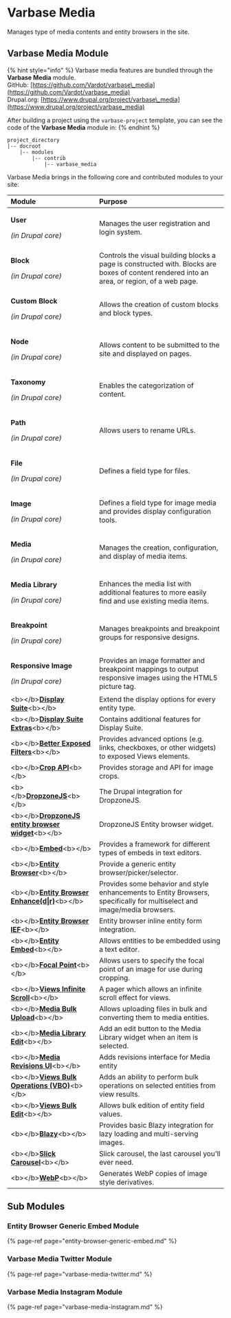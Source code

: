# Varbase Media

Manages type of media contents and entity browsers in the site.

## Varbase Media Module

{% hint style="info" %}
Varbase media features are bundled through the **Varbase Media** module.  
GitHub: [https://github.com/Vardot/varbase\_media](https://github.com/Vardot/varbase_media)  
Drupal.org: [https://www.drupal.org/project/varbase\_media](https://www.drupal.org/project/varbase_media)

After building a project using the `varbase-project` template, you can see the code of the **Varbase Media** module in:
{% endhint %}

```text
project_directory
|-- docroot
    |-- modules
        |-- contrib
            |-- varbase_media
```

Varbase Media brings in the following core and contributed modules to your site:

<table>
  <thead>
    <tr>
      <th style="text-align:left">Module</th>
      <th style="text-align:left">Purpose</th>
    </tr>
  </thead>
  <tbody>
    <tr>
      <td style="text-align:left">
        <p><b>User</b>
        </p>
        <p><em>(in Drupal core)</em>
        </p>
      </td>
      <td style="text-align:left">Manages the user registration and login system.</td>
    </tr>
    <tr>
      <td style="text-align:left">
        <p><b>Block</b>
        </p>
        <p><em>(in Drupal core)</em>
        </p>
      </td>
      <td style="text-align:left">Controls the visual building blocks a page is constructed with. Blocks
        are boxes of content rendered into an area, or region, of a web page.</td>
    </tr>
    <tr>
      <td style="text-align:left">
        <p><b>Custom Block</b>
        </p>
        <p><em>(in Drupal core)</em>
        </p>
      </td>
      <td style="text-align:left">Allows the creation of custom blocks and block types.</td>
    </tr>
    <tr>
      <td style="text-align:left">
        <p><b>Node</b>
        </p>
        <p><em>(in Drupal core)</em>
        </p>
      </td>
      <td style="text-align:left">Allows content to be submitted to the site and displayed on pages.</td>
    </tr>
    <tr>
      <td style="text-align:left">
        <p><b>Taxonomy</b>
        </p>
        <p><em>(in Drupal core)</em>
        </p>
      </td>
      <td style="text-align:left">Enables the categorization of content.</td>
    </tr>
    <tr>
      <td style="text-align:left">
        <p><b>Path</b>
        </p>
        <p><em>(in Drupal core)</em>
        </p>
      </td>
      <td style="text-align:left">Allows users to rename URLs.</td>
    </tr>
    <tr>
      <td style="text-align:left">
        <p><b>File</b>
        </p>
        <p><em>(in Drupal core)</em>
        </p>
      </td>
      <td style="text-align:left">Defines a field type for files.</td>
    </tr>
    <tr>
      <td style="text-align:left">
        <p><b>Image</b>
        </p>
        <p><em>(in Drupal core)</em>
        </p>
      </td>
      <td style="text-align:left">Defines a field type for image media and provides display configuration
        tools.</td>
    </tr>
    <tr>
      <td style="text-align:left">
        <p><b>Media</b>
        </p>
        <p><em>(in Drupal core)</em>
        </p>
      </td>
      <td style="text-align:left">Manages the creation, configuration, and display of media items.</td>
    </tr>
    <tr>
      <td style="text-align:left">
        <p><b>Media Library</b>
        </p>
        <p><em>(in Drupal core)</em>
        </p>
      </td>
      <td style="text-align:left">Enhances the media list with additional features to more easily find and
        use existing media items.</td>
    </tr>
    <tr>
      <td style="text-align:left">
        <p><b>Breakpoint</b>
        </p>
        <p><em>(in Drupal core)</em>
        </p>
      </td>
      <td style="text-align:left">Manages breakpoints and breakpoint groups for responsive designs.</td>
    </tr>
    <tr>
      <td style="text-align:left">
        <p><b>Responsive Image</b>
        </p>
        <p><em>(in Drupal core)</em>
        </p>
      </td>
      <td style="text-align:left">Provides an image formatter and breakpoint mappings to output responsive
        images using the HTML5 picture tag.</td>
    </tr>
    <tr>
      <td style="text-align:left">&lt;b&gt;&lt;/b&gt;<a href="https://www.drupal.org/project/ds"><b>Display Suite</b></a>&lt;b&gt;&lt;/b&gt;</td>
      <td
      style="text-align:left">Extend the display options for every entity type.</td>
    </tr>
    <tr>
      <td style="text-align:left">&lt;b&gt;&lt;/b&gt;<a href="https://www.drupal.org/project/ds"><b>Display Suite Extras</b></a>&lt;b&gt;&lt;/b&gt;</td>
      <td
      style="text-align:left">Contains additional features for Display Suite.</td>
    </tr>
    <tr>
      <td style="text-align:left">&lt;b&gt;&lt;/b&gt;<a href="https://www.drupal.org/project/better_exposed_filters"><b>Better Exposed Filters</b></a>&lt;b&gt;&lt;/b&gt;</td>
      <td
      style="text-align:left">Provides advanced options (e.g. links, checkboxes, or other widgets) to
        exposed Views elements.</td>
    </tr>
    <tr>
      <td style="text-align:left">&lt;b&gt;&lt;/b&gt;<a href="https://www.drupal.org/project/crop"><b>Crop API</b></a>&lt;b&gt;&lt;/b&gt;</td>
      <td
      style="text-align:left">Provides storage and API for image crops.</td>
    </tr>
    <tr>
      <td style="text-align:left">&lt;b&gt;&lt;/b&gt;<a href="https://www.drupal.org/project/dropzonejs"><b>DropzoneJS</b></a>&lt;b&gt;&lt;/b&gt;</td>
      <td
      style="text-align:left">The Drupal integration for DropzoneJS.</td>
    </tr>
    <tr>
      <td style="text-align:left">&lt;b&gt;&lt;/b&gt;<a href="https://www.drupal.org/project/dropzonejs"><b>DropzoneJS entity browser widget</b></a>&lt;b&gt;&lt;/b&gt;</td>
      <td
      style="text-align:left">DropzoneJS Entity browser widget.</td>
    </tr>
    <tr>
      <td style="text-align:left">&lt;b&gt;&lt;/b&gt;<a href="https://www.drupal.org/project/embed"><b>Embed</b></a>&lt;b&gt;&lt;/b&gt;</td>
      <td
      style="text-align:left">Provides a framework for different types of embeds in text editors.</td>
    </tr>
    <tr>
      <td style="text-align:left">&lt;b&gt;&lt;/b&gt;<a href="https://www.drupal.org/project/entity_browser"><b>Entity Browser</b></a>&lt;b&gt;&lt;/b&gt;</td>
      <td
      style="text-align:left">Provide a generic entity browser/picker/selector.</td>
    </tr>
    <tr>
      <td style="text-align:left">&lt;b&gt;&lt;/b&gt;<a href="https://www.drupal.org/project/entity_browser_enhanced"><b>Entity Browser Enhance(d|r)</b></a>&lt;b&gt;&lt;/b&gt;</td>
      <td
      style="text-align:left">Provides some behavior and style enhancements to Entity Browsers, specifically
        for multiselect and image/media browsers.</td>
    </tr>
    <tr>
      <td style="text-align:left">&lt;b&gt;&lt;/b&gt;<a href="https://www.drupal.org/project/entity_browser"><b>Entity Browser IEF</b></a>&lt;b&gt;&lt;/b&gt;</td>
      <td
      style="text-align:left">Entity browser inline entity form integration.</td>
    </tr>
    <tr>
      <td style="text-align:left">&lt;b&gt;&lt;/b&gt;<a href="https://www.drupal.org/project/entity_embed"><b>Entity Embed</b></a>&lt;b&gt;&lt;/b&gt;</td>
      <td
      style="text-align:left">Allows entities to be embedded using a text editor.</td>
    </tr>
    <tr>
      <td style="text-align:left">&lt;b&gt;&lt;/b&gt;<a href="https://www.drupal.org/project/focal_point"><b>Focal Point</b></a>&lt;b&gt;&lt;/b&gt;</td>
      <td
      style="text-align:left">Allows users to specify the focal point of an image for use during cropping.</td>
    </tr>
    <tr>
      <td style="text-align:left">&lt;b&gt;&lt;/b&gt;<a href="https://www.drupal.org/project/views_infinite_scroll"><b>Views Infinite Scroll</b></a>&lt;b&gt;&lt;/b&gt;</td>
      <td
      style="text-align:left">A pager which allows an infinite scroll effect for views.</td>
    </tr>
    <tr>
      <td style="text-align:left">&lt;b&gt;&lt;/b&gt;<a href="https://www.drupal.org/project/media_bulk_upload"><b>Media Bulk Upload</b></a>&lt;b&gt;&lt;/b&gt;</td>
      <td
      style="text-align:left">Allows uploading files in bulk and converting them to media entities.</td>
    </tr>
    <tr>
      <td style="text-align:left">&lt;b&gt;&lt;/b&gt;<a href="https://www.drupal.org/project/media_library_edit"><b>Media Library Edit</b></a>&lt;b&gt;&lt;/b&gt;</td>
      <td
      style="text-align:left">Add an edit button to the Media Library widget when an item is selected.</td>
    </tr>
    <tr>
      <td style="text-align:left">&lt;b&gt;&lt;/b&gt;<a href="https://www.drupal.org/project/media_revisions_ui"><b>Media Revisions UI</b></a>&lt;b&gt;&lt;/b&gt;</td>
      <td
      style="text-align:left">Adds revisions interface for Media entity</td>
    </tr>
    <tr>
      <td style="text-align:left">&lt;b&gt;&lt;/b&gt;<a href="https://www.drupal.org/project/views_bulk_operations"><b>Views Bulk Operations (VBO)</b></a>&lt;b&gt;&lt;/b&gt;</td>
      <td
      style="text-align:left">Adds an ability to perform bulk operations on selected entities from view
        results.</td>
    </tr>
    <tr>
      <td style="text-align:left">&lt;b&gt;&lt;/b&gt;<a href="https://www.drupal.org/project/views_bulk_edit"><b>Views Bulk Edit</b></a>&lt;b&gt;&lt;/b&gt;</td>
      <td
      style="text-align:left">Allows bulk edition of entity field values.</td>
    </tr>
    <tr>
      <td style="text-align:left">&lt;b&gt;&lt;/b&gt;<a href="https://www.drupal.org/project/blazy"><b>Blazy</b></a>&lt;b&gt;&lt;/b&gt;</td>
      <td
      style="text-align:left">Provides basic Blazy integration for lazy loading and multi-serving images.</td>
    </tr>
    <tr>
      <td style="text-align:left">&lt;b&gt;&lt;/b&gt;<a href="https://www.drupal.org/project/slick"><b>Slick Carousel</b></a>&lt;b&gt;&lt;/b&gt;</td>
      <td
      style="text-align:left">Slick carousel, the last carousel you&apos;ll ever need.</td>
    </tr>
    <tr>
      <td style="text-align:left">&lt;b&gt;&lt;/b&gt;<a href="https://www.drupal.org/project/webp"><b>WebP</b></a>&lt;b&gt;&lt;/b&gt;</td>
      <td
      style="text-align:left">Generates WebP copies of image style derivatives.</td>
    </tr>
  </tbody>
</table>

## Sub Modules

### Entity Browser Generic Embed Module

{% page-ref page="entity-browser-generic-embed.md" %}

### Varbase Media Twitter Module

{% page-ref page="varbase-media-twitter.md" %}

### Varbase Media Instagram Module

{% page-ref page="varbase-media-instagram.md" %}







